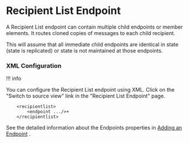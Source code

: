 # Recipient List Endpoint

A Recipient List endpoint can contain multiple child endpoints or member
elements. It routes cloned copies of messages to each child recipient.

This will assume that all immediate child endpoints are identical in
state (state is replicated) or state is not maintained at those
endpoints.

### XML Configuration

!!! info

You can configure the Recipient List endpoint using XML. Click on the
"Switch to source view" link in the "Recipient List Endpoint" page.


``` html/xml
    <recipientlist>
        <endpoint .../>+
    </recipientlist>
```

  
See the detailed information about the Endpoints properties in [Adding
an
Endpoint](Working-with-Endpoints-via-Tooling_119131929.html#WorkingwithEndpointsviaTooling-AddEndpoint)
.

